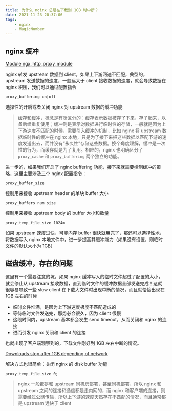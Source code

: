 ```yaml
---
title: 为什么 nginx 总是在下载到 1GB 时中断？
date: 2021-11-23 20:37:06
tags:
    - nginx
    - MagicNumber
---
```


## nginx 缓冲

[Module ngx\_http\_proxy_module](http://nginx.org/en/docs/http/ngx_http_proxy_module.html#proxy_buffering)

nginx 转发 upstream 数据到 client，如果上下游网速不匹配，典型的，upstream 发送数据的速度，一般远大于 client 接收数据的速度，就会导致数据在 nginx 积压，我们可以通过配置指令

```
proxy_buffering on|off
```

选择性的开启或者关闭 nginx 对 upstream 数据的缓冲功能

> 缓存和缓冲，概念是有所区分的：缓存表示数据被存了下来，存了起来，以备后续重复使用；缓冲则是表示对数据进行临时性的存储，一般就是因为上下游速度不匹配的时候，需要引入缓冲的机制，比如 nginx 将 upstream 数据临时性的缓冲在 nginx 本地，只是为了接下来把这些数据以匹配下游的速度发送出去，而并没有“永久性”存储这些数据。换个角度理解，缓冲是一次性的行为，而缓存就是为了复用。相应的，nginx 也明确区分了 `proxy_cache` 和 `proxy_buffering` 两个独立的功能。
>

<!-- more -->

进一步的，如果我们开启了 nginx buffering 功能，接下来就需要控制缓冲的策略，这里主要涉及三个 nginx 配置指令：

```
proxy_buffer_size
```

控制用来接收 upstream header 的单块 buffer 大小

```
proxy_buffers num size
```

控制用来接收 upstream body 的 buffer 大小和数量

```
proxy_temp_file_size 1024m
```

如果 upstream 速度过快，可能内存 buffer 很快就用完了，那还可以选择性地，将数据写入 nginx 本地文件中，进一步提高其缓冲能力（如果没有设置，则临时文件的默认大小为 1GB）

## 磁盘缓冲，存在的问题

这里有一个需要注意的坑，如果 nginx 缓冲写入的临时文件超过了配置的大小，就会停止从 upstream 接收数据，直到临时文件的缓冲数据全部发送完成！这就很容易导致一些 slow client 在下载大文件时出现中断的情况，而且就恰恰出现在 1GB 左右的时候

- 临时文件堆满，是因为上下游速度极度不匹配造成的
- 等待临时文件发送完，那势必会很久，因为 client 很慢
- 这段时间内，upstream 基本都会发生 send timeout，从而关闭和 nginx 的连接
- 进而引发 nginx 关闭和 client 的连接

也就出现了客户端观察到的，下载文件刚好到 1GB 左右中断的情况。

[Downloads stop after 1GB depending of network](https://trac.nginx.org/nginx/ticket/1472)

解决方式也很简单：关闭 nginx 的 disk buffer 功能

```
proxy_temp_file_size 0;
```

> nginx 一般都是和 upstream 同机房部署，甚至同机部署，所以 nginx 和 upstream 之间的连接和通信都是走内网的，而 nginx 和客户端的连接，则需要经过公网传输，所以上下游的速度天然存在不匹配的情况，而且通常都是 upstream 远快于 client
>
